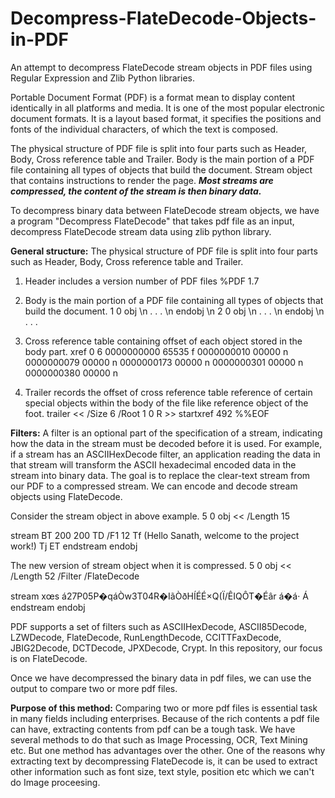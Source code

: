 # Decompress-FlateDecode-Objects-in-PDF

An attempt to decompress FlateDecode stream objects in PDF files using Regular Expression and Zlib Python libraries.

Portable Document Format (PDF) is a format mean to display content identically in all platforms and media. It is one of the most popular electronic document formats. It is a layout based format, it specifies the positions and fonts of the individual characters, of which the text is composed. 

The physical structure of PDF file is split into four parts such as Header, Body, Cross reference table and Trailer. Body is the main portion of a PDF file containing all types of objects that build the document. Stream object that contains instructions to render the page. 
___Most streams are compressed, the content of the stream is then binary data.___

To decompress binary data between FlateDecode stream objects, we have a program "Decompress FlateDecode" that takes pdf file as an input, decompress FlateDecode stream data using zlib python library.

__**General structure:**__
The physical structure of PDF file is split into four parts such as Header, Body, Cross reference 
table and Trailer. 

1. Header includes a version number of PDF files
%PDF 1.7

2. Body is the main portion of a PDF file containing all types of objects that build the 
document.
1 0 obj \n
. . . \n
endobj \n
2 0 obj \n
. . . \n
endobj \n
. . .

3. Cross reference table containing offset of each object stored in the body part.
xref
0 6
0000000000 65535 f 
0000000010 00000 n 
0000000079 00000 n 
0000000173 00000 n 
0000000301 00000 n 
0000000380 00000 n

4. Trailer records the offset of cross reference table reference of certain special objects 
within the body of the file like reference object of the foot.
trailer
<<
 /Size 6
 /Root 1 0 R
\>>
startxref
492
%%EOF

__**Filters:**__
A filter is an optional part of the specification of a stream, indicating how the data in the stream must be decoded before it is used. For example, if a stream has an ASCIIHexDecode filter, an application reading the data in that stream will transform the ASCII hexadecimal encoded data in the stream into binary data. The goal is to replace the clear-text stream from our PDF to a compressed stream. We can encode and decode stream objects using FlateDecode.

Consider the stream object in above example.
5 0 obj
<<
 /Length 15
>>
stream
BT
200 200 TD
/F1 12 Tf
(Hello Sanath, welcome to the project work!) Tj
ET
endstream
endobj

The new version of stream object when it is compressed.
5 0 obj
<<
 /Length 52
 /Filter /FlateDecode
>>
stream
xœs
á27P05P�qáÒw3T04R�IãÒðHÍÉÉ×Q(Ï/ÊIQÔT�Éâr
á�á·
Á
endstream
endobj

PDF supports a set of filters such as ASCIIHexDecode, ASCII85Decode, LZWDecode, FlateDecode, RunLengthDecode, CCITTFaxDecode, JBIG2Decode, DCTDecode, JPXDecode, Crypt.
In this repository, our focus is on FlateDecode.

Once we have decompressed the binary data in pdf files, we can use the output to compare two or more pdf files.

__**Purpose of this method:**__
Comparing two or more pdf files is essential task in many fields including enterprises. Because of the rich contents a pdf file can have, extracting contents from pdf can be a tough task. We have several methods to do that such as Image Processing, OCR, Text Mining etc. But one method has advantages over the other. One of the reasons why extracting text by decompressing FlateDecode is, it can be used to extract other information such as font size, text style, position etc which we can't do Image proceesing.
